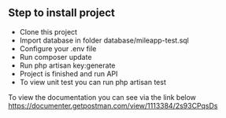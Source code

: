## Step to install project

- Clone this project
- Import database in folder database/mileapp-test.sql
- Configure your .env file
- Run composer update
- Run php artisan key:generate
- Project is finished and run API
- To view unit test you can run php artisan test

To view the documentation you can see via the link below
https://documenter.getpostman.com/view/1113384/2s93CPqsDs

